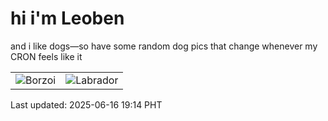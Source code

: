 # hi i'm Leoben

and i like dogs—so have some random dog pics that change whenever my CRON feels like it

|  |  |
|--------|----------|
| ![Borzoi](https://random-dog-vercel.vercel.app/api/random-borzoi?v=1750072483) | ![Labrador](https://random-dog-vercel.vercel.app/api/random-labrador?v=1750072483) |

Last updated: 2025-06-16 19:14 PHT
